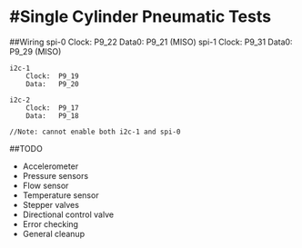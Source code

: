 #Single Cylinder Pneumatic Tests
==============

##Wiring
	spi-0
		Clock:  P9_22
		Data0:  P9_21 (MISO)
	spi-1
		Clock:  P9_31
		Data0:  P9_29 (MISO)

	i2c-1
		Clock:  P9_19
		Data:   P9_20

	i2c-2
		Clock:  P9_17
		Data:   P9_18

	//Note: cannot enable both i2c-1 and spi-0

##TODO
- Accelerometer
- Pressure sensors
- Flow sensor
- Temperature sensor
- Stepper valves
- Directional control valve
- Error checking
- General cleanup

